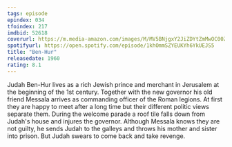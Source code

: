 ```yaml
---
tags: episode
epindex: 034
tfoindex: 217
imdbid: 52618
coverurl: https://m.media-amazon.com/images/M/MV5BNjgxY2JiZDYtZmMwOC00ZmJjLWJmODUtMTNmNWNmYWI5ODkwL2ltYWdlL2ltYWdlXkEyXkFqcGdeQXVyNjc1NTYyMjg@._V1_SX202_CR0,0,202,300_.jpg
spotifyurl: https://open.spotify.com/episode/1khOmmSZYEUKYh6YkUEJS5
title: "Ben-Hur"
releasedate: 1960
rating: 8.1
---
```


Judah Ben-Hur lives as a rich Jewish prince and merchant in Jerusalem at the beginning of the 1st century. Together with the new governor his old friend Messala arrives as commanding officer of the Roman legions. At first they are happy to meet after a long time but their different politic views separate them. During the welcome parade a roof tile falls down from Judah's house and injures the governor. Although Messala knows they are not guilty, he sends Judah to the galleys and throws his mother and sister into prison. But Judah swears to come back and take revenge.